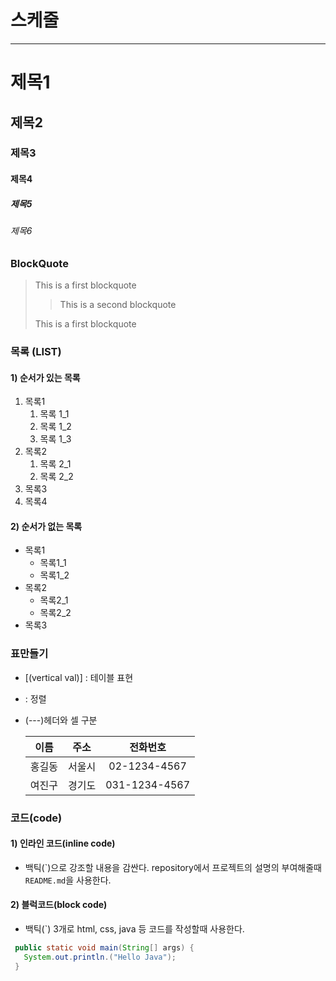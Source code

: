 # 스케줄

---

# 제목1

## 제목2

### 제목3

#### 제목4

##### 제목5

###### 제목6

### BlockQuote

> This is a first blockquote
>
> > This is a second blockquote
>
> This is a first blockquote

### 목록 (LIST)

#### 1) 순서가 있는 목록

1. 목록1
   1. 목록 1_1
   2. 목록 1_2
   3. 목록 1_3
2. 목록2
   1. 목록 2_1
   2. 목록 2_2
3. 목록3
4. 목록4

#### 2) 순서가 없는 목록

- 목록1
  - 목록1_1
  - 목록1_2
- 목록2
  - 목록2_1
  - 목록2_2
- 목록3

### 표만들기

- [(vertical val)] : 테이블 표현
- : 정렬
- (---)헤더와 셀 구분

  |  이름  |  주소  |   전화번호    |
  | :----: | :----: | :-----------: |
  | 홍길동 | 서울시 | 02-1234-4567  |
  | 여진구 | 경기도 | 031-1234-4567 |

### 코드(code)

#### 1) 인라인 코드(inline code)

- 백틱(\`)으로 강조할 내용을 감싼다.
  repository에서 프로젝트의 설명의 부여해줄때 `README.md`을 사용한다.

#### 2) 블럭코드(block code)

- 백틱(`) 3개로 html, css, java 등 코드를 작성할때 사용한다.

```java
 public static void main(String[] args) {
   System.out.println.("Hello Java");
 }
```
